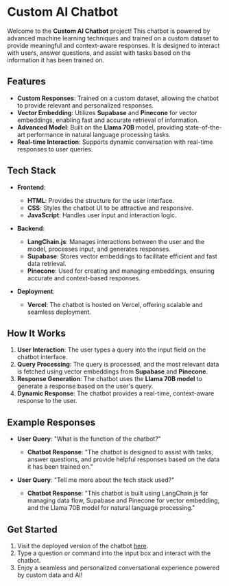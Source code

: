 # Custom AI Chatbot

Welcome to the **Custom AI Chatbot** project! This chatbot is powered by advanced machine learning techniques and trained on a custom dataset to provide meaningful and context-aware responses. It is designed to interact with users, answer questions, and assist with tasks based on the information it has been trained on.

## Features

- **Custom Responses**: Trained on a custom dataset, allowing the chatbot to provide relevant and personalized responses.
- **Vector Embedding**: Utilizes **Supabase** and **Pinecone** for vector embeddings, enabling fast and accurate retrieval of information.
- **Advanced Model**: Built on the **Llama 70B** model, providing state-of-the-art performance in natural language processing tasks.
- **Real-time Interaction**: Supports dynamic conversation with real-time responses to user queries.

## Tech Stack

- **Frontend**:
  - **HTML**: Provides the structure for the user interface.
  - **CSS**: Styles the chatbot UI to be attractive and responsive.
  - **JavaScript**: Handles user input and interaction logic.

- **Backend**:
  - **LangChain.js**: Manages interactions between the user and the model, processes input, and generates responses.
  - **Supabase**: Stores vector embeddings to facilitate efficient and fast data retrieval.
  - **Pinecone**: Used for creating and managing embeddings, ensuring accurate and context-based responses.

- **Deployment**:
  - **Vercel**: The chatbot is hosted on Vercel, offering scalable and seamless deployment.

## How It Works

1. **User Interaction**: The user types a query into the input field on the chatbot interface.
2. **Query Processing**: The query is processed, and the most relevant data is fetched using vector embeddings from **Supabase** and **Pinecone**.
3. **Response Generation**: The chatbot uses the **Llama 70B model** to generate a response based on the user's query.
4. **Dynamic Response**: The chatbot provides a real-time, context-aware response to the user.

## Example Responses

- **User Query**: "What is the function of the chatbot?"
  - **Chatbot Response**: "The chatbot is designed to assist with tasks, answer questions, and provide helpful responses based on the data it has been trained on."

- **User Query**: "Tell me more about the tech stack used?"
  - **Chatbot Response**: "This chatbot is built using LangChain.js for managing data flow, Supabase and Pinecone for vector embedding, and the Llama 70B model for natural language processing."

## Get Started

1. Visit the deployed version of the chatbot [here](https://chatbot-chi-gold.vercel.app/).
2. Type a question or command into the input box and interact with the chatbot.
3. Enjoy a seamless and personalized conversational experience powered by custom data and AI!
